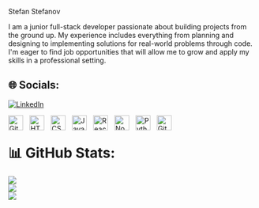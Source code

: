 Stefan Stefanov

I am a junior full-stack developer passionate about building projects from the ground up. My experience includes everything from planning and designing to implementing solutions for real-world problems through code. I'm eager to find job opportunities that will allow me to grow and apply my skills in a professional setting.


## 🌐 Socials:
[![LinkedIn](https://img.shields.io/badge/LinkedIn-0077B5?style=flat&logo=linkedin&logoColor=white)](https://www.linkedin.com/in/stefan19/)


<img align="left" alt="Git" width="30px" style="padding-right:10px;" src="https://cdn.jsdelivr.net/gh/devicons/devicon/icons/git/git-original.svg" />
<img align="left" alt="HTML" width="30px" style="padding-right:10px;" src="https://cdn.jsdelivr.net/gh/devicons/devicon/icons/html5/html5-plain.svg" />
<img align="left" alt="CSS" width="30px" style="padding-right:10px;" src="https://cdn.jsdelivr.net/gh/devicons/devicon/icons/css3/css3-plain.svg" />
<img align="left" alt="JavaScript" width="30px" style="padding-right:10px;" src="https://cdn.jsdelivr.net/gh/devicons/devicon/icons/javascript/javascript-plain.svg" />
<img align="left" alt="React" width="30px" style="padding-right:10px;" src="https://cdn.jsdelivr.net/gh/devicons/devicon/icons/react/react-original.svg" />
<img align="left" alt="NodeJS" width="30px" style="padding-right:10px;" src="https://cdn.jsdelivr.net/gh/devicons/devicon/icons/nodejs/nodejs-original.svg" />
<img align="left" alt="Python" width="30px" style="padding-right:10px;" src="https://cdn.jsdelivr.net/gh/devicons/devicon/icons/python/python-plain.svg" />
<img align="left" alt="GitHub" width="30px" style="padding-right:10px;" src="https://cdn.jsdelivr.net/gh/devicons/devicon/icons/github/github-original.svg" />
<br />


# 📊 GitHub Stats:
![](https://github-readme-stats.vercel.app/api?username=sstefanov19&theme=dark&hide_border=false&include_all_commits=true&count_private=true)<br/>
![](https://github-readme-streak-stats.herokuapp.com/?user=sstefanov19&theme=dark&hide_border=false)<br/>
![](https://github-readme-stats.vercel.app/api/top-langs/?username=sstefanov19&theme=dark&hide_border=false&include_all_commits=true&count_private=true&layout=compact)


  
<!-- Proudly created with GPRM ( https://gprm.itsvg.in ) -->
